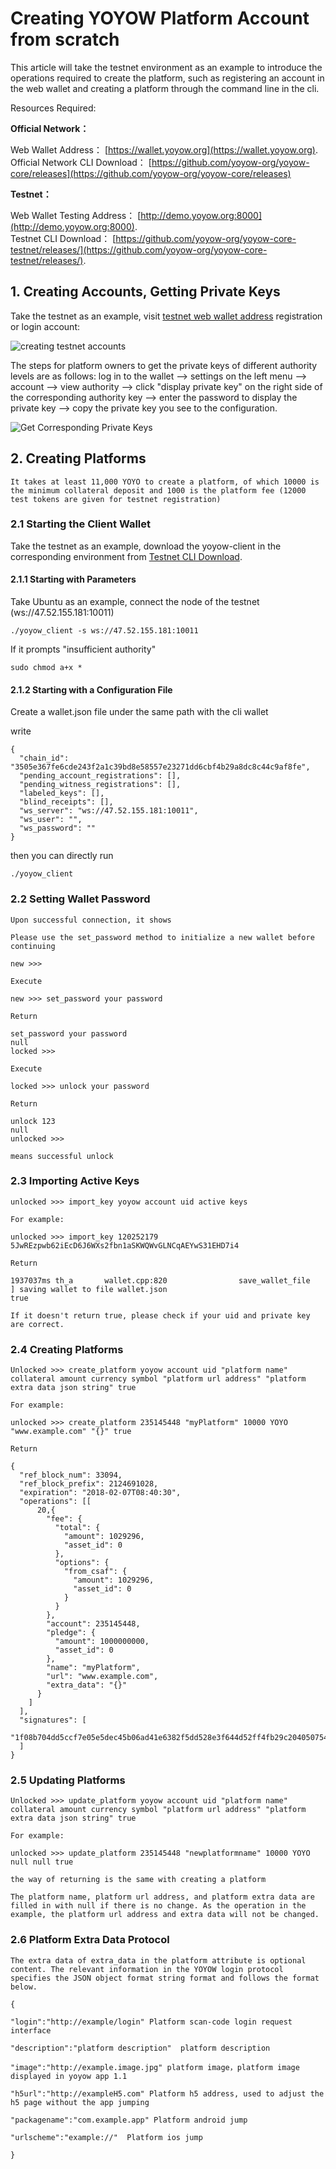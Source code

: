 # Creating YOYOW Platform Account from scratch
This article will take the testnet environment as an example to introduce the operations required to create the platform, such as registering an account in the web wallet and creating a platform through the command line in the cli.

Resources Required:

**Official Network：** 

Web Wallet Address： [https://wallet.yoyow.org](https://wallet.yoyow.org).  
Official Network CLI Download： [https://github.com/yoyow-org/yoyow-core/releases](https://github.com/yoyow-org/yoyow-core/releases)


**Testnet：**  

Web Wallet Testing Address： [http://demo.yoyow.org:8000](http://demo.yoyow.org:8000).  
Testnet CLI Download： [https://github.com/yoyow-org/yoyow-core-testnet/releases/](https://github.com/yoyow-org/yoyow-core-testnet/releases/).

## 1. Creating Accounts, Getting Private Keys

Take the testnet as an example, visit [testnet web wallet address](http://demo.yoyow.org:8000 "yoyow wallet testnet") registration or login account:

![creating testnet accounts](/images/sdk/step1.png)

The steps for platform owners to get the private keys of different authority levels are as follows: log in to the wallet --> settings on the left menu --> account --> view authority --> click "display private key" on the right side of the corresponding authority key --> enter the password to display the private key --> copy the private key you see to the configuration.
    
![Get Corresponding Private Keys](/images/sdk/step3.png)

## 2. Creating Platforms

    It takes at least 11,000 YOYO to create a platform, of which 10000 is the minimum collateral deposit and 1000 is the platform fee (12000 test tokens are given for testnet registration)

### 2.1 Starting the Client Wallet

Take the testnet as an example, download the yoyow-client in the corresponding environment from [Testnet CLI Download](https://github.com/yoyow-org/yoyow-core-testnet/releases/).

#### 2.1.1 Starting with Parameters

Take Ubuntu as an example, connect the node of the testnet (ws://47.52.155.181:10011)

    ./yoyow_client -s ws://47.52.155.181:10011 
 
If it prompts "insufficient authority"

    sudo chmod a+x * 

  
#### 2.1.2 Starting with a Configuration File

Create a wallet.json file under the same path with the cli wallet 

write

    {
      "chain_id": "3505e367fe6cde243f2a1c39bd8e58557e23271dd6cbf4b29a8dc8c44c9af8fe",
      "pending_account_registrations": [],
      "pending_witness_registrations": [],
      "labeled_keys": [],
      "blind_receipts": [],
      "ws_server": "ws://47.52.155.181:10011",
      "ws_user": "",
      "ws_password": ""
    }
 
then you can directly run

    ./yoyow_client

### 2.2 Setting Wallet Password

    Upon successful connection, it shows

    Please use the set_password method to initialize a new wallet before continuing

    new >>>

    Execute

    new >>> set_password your password

    Return

    set_password your password
    null
    locked >>> 

    Execute

    locked >>> unlock your password

    Return

    unlock 123
    null
    unlocked >>>

    means successful unlock

### 2.3 Importing Active Keys

    unlocked >>> import_key yoyow account uid active keys

    For example:

    unlocked >>> import_key 120252179 5JwREzpwb62iEcD6J6WXs2fbn1aSKWQWvGLNCqAEYwS31EHD7i4

    Return

    1937037ms th_a       wallet.cpp:820                save_wallet_file     ] saving wallet to file wallet.json
    true

    If it doesn't return true, please check if your uid and private key are correct.

### 2.4 Creating Platforms
    
    Unlocked >>> create_platform yoyow account uid "platform name" collateral amount currency symbol "platform url address" "platform extra data json string" true

    For example:

    unlocked >>> create_platform 235145448 "myPlatform" 10000 YOYO "www.example.com" "{}" true

    Return

    {
      "ref_block_num": 33094,
      "ref_block_prefix": 2124691028,
      "expiration": "2018-02-07T08:40:30",
      "operations": [[
          20,{
            "fee": {
              "total": {
                "amount": 1029296,
                "asset_id": 0
              },
              "options": {
                "from_csaf": {
                  "amount": 1029296,
                  "asset_id": 0
                }
              }
            },
            "account": 235145448,
            "pledge": {
              "amount": 1000000000,
              "asset_id": 0
            },
            "name": "myPlatform",
            "url": "www.example.com",
            "extra_data": "{}"
          }
        ]
      ],
      "signatures": [
        "1f08b704dd5ccf7e05e5dec45b06ad41e6382f5dd528e3f644d52ff4fb29c2040507544d5e94b84d77d70edcd68bb35b0cded0db87816ae64979ba98eeb641d5d7"
      ]
    }

### 2.5 Updating Platforms

    Unlocked >>> update_platform yoyow account uid "platform name" collateral amount currency symbol "platform url address" "platform extra data json string" true

    For example:

    unlocked >>> update_platform 235145448 "newplatformname" 10000 YOYO null null true
    
    the way of returning is the same with creating a platform
    
    The platform name, platform url address, and platform extra data are filled in with null if there is no change. As the operation in the example, the platform url address and extra data will not be changed.

### 2.6 Platform Extra Data Protocol
    
    The extra data of extra_data in the platform attribute is optional content. The relevant information in the YOYOW login protocol specifies the JSON object format string format and follows the format below.

    {

    "login":"http://example/login" Platform scan-code login request interface

    "description":"platform description"  platform description

    "image":"http://example.image.jpg" platform image，platform image displayed in yoyow app 1.1

    "h5url":"http://exampleH5.com" Platform h5 address, used to adjust the h5 page without the app jumping

    "packagename":"com.example.app" Platform android jump

    "urlscheme":"example://"  Platform ios jump

    }

